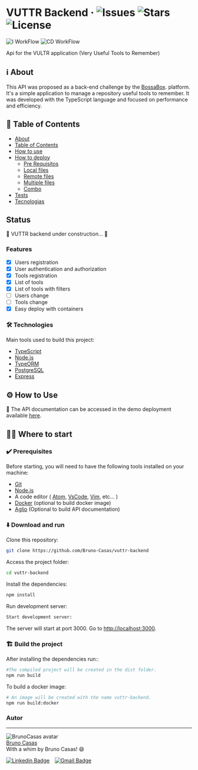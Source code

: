 # VUTTR Backend &middot; ![Issues](https://img.shields.io/github/issues/Bruno-Casas/vuttr-backend) ![Stars](https://img.shields.io/github/stars/Bruno-Casas/vuttr-backend) ![License](https://img.shields.io/github/license/Bruno-Casas/vuttr-backend)

![I WorkFlow](https://github.com/Bruno-Casas/vuttr-backend/workflows/CI%20WorkFlow/badge.svg) ![CD WorkFlow](https://github.com/Bruno-Casas/vuttr-backend/workflows/CD%20WorkFlow/badge.svg)

Api for the VULTR application (Very Useful Tools to Remember)

## :information_source: About

This API was proposed as a back-end challenge by the [BossaBox](https://bossabox.com/para-profissionais). platform. It's a simple application to manage a repository useful tools to remember. It was developed with the TypeScript language and focused on performance and efficiency.

## :bookmark_tabs: Table of Contents

- [About](#about)
- [Table of Contents](#table-of-Contents)
- [How to use](#how-to-use)
- [How to deploy](#how-to-deploy)
  - [Pre Requisitos](#pre-requisitos)
  - [Local files](#local-files)
  - [Remote files](#remote-files)
  - [Multiple files](#multiple-files)
  - [Combo](#combo)
- [Tests](#testes)
- [Tecnologias](#tecnologias)

## Status

:construction:  VUTTR backend under construction...  :construction:

### Features

- [x] Users registration
- [x] User authentication and authorization
- [x] Tools registration
- [x] List of tools
- [x] List of tools with filters
- [ ] Users change
- [ ] Tools change
- [x] Easy deploy with containers

### :hammer_and_wrench: Technologies

Main tools used to build this project:

- [TypeScript](https://www.typescriptlang.org/)
- [Node.js](https://nodejs.org/en/)
- [TypeORM](https://typeorm.io/#/)
- [PostgreSQL](https://www.postgresql.org/)
- [Express](https://expressjs.com)

## :gear: How to Use

:link: The API documentation can be accessed in the demo deployment available [here](https://vuttr-server-side.herokuapp.com/).

## :technologist: Where to start

### :heavy_check_mark: Prerequisites

Before starting, you will need to have the following tools installed on your machine:

- [Git](https://git-scm.com)
- [Node.js](https://nodejs.org/en/)
- A code editor ( [Atom](https://atom.io/), [VsCode](https://code.visualstudio.com/), [Vim](https://www.vim.org/), etc... )
- [Docker](https://www.docker.com/) (optional to build docker image)
- [Aglio](https://github.com/danielgtaylor/aglio) (Optional to build API documentation)

### :arrow_down: Download and run

Clone this repository:

``` bash
git clone https://github.com/Bruno-Casas/vuttr-backend
```

Access the project folder:

``` bash
cd vuttr-backend
```

Install the dependencies:

``` bash
npm install
```

Run development server:

``` bash
Start development server:
```

The server will start at port 3000. Go to <http://localhost:3000>.

### :building_construction: Build the project

After installing the dependencies run::

``` bash
#The compiled project will be created in the dist folder.
npm run build
```

To build a docker image:

``` bash
# An image will be created with the name vuttr-backend.
npm run build:docker
```

### Autor

---

![BrunoCasas avatar](https://avatars3.githubusercontent.com/u/32437831?s=100&u=552d37e03609b7a45acad5ce3c5c90cc74950df0&v=4)  
[Bruno Casas](https://github.com/Bruno-Casas)  
With a whim by Bruno Casas! :smile:

[![Linkedin Badge](https://img.shields.io/badge/-Bruno_Casas-blue?logo=Linkedin&logoColor=white)](https://www.linkedin.com/in/brunocasas/)&emsp;[![Gmail Badge](https://img.shields.io/badge/-brunocasas04@gmail.com-red?logo=Gmail&logoColor=white)](mailto:brunocasas04@gmail.com)
